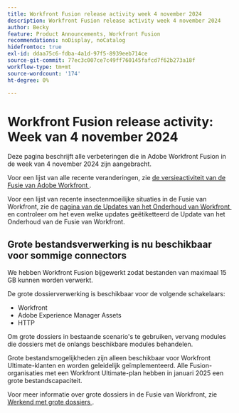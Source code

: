 ```yaml
---
title: Workfront Fusion release activity week 4 november 2024
description: Workfront Fusion release activity week 4 november 2024
author: Becky
feature: Product Announcements, Workfront Fusion
recommendations: noDisplay, noCatalog
hidefromtoc: true
exl-id: ddaa75c6-fdba-4a1d-97f5-8939eeb714ce
source-git-commit: 77ec3c007ce7c49ff760145fafcd7f62b273a18f
workflow-type: tm+mt
source-wordcount: '174'
ht-degree: 0%

---
```


# Workfront Fusion release activity: Week van 4 november 2024

Deze pagina beschrijft alle verbeteringen die in Adobe Workfront Fusion in de week van 4 november 2024 zijn aangebracht.

Voor een lijst van alle recente veranderingen, zie [&#x200B; de versieactiviteit van de Fusie van Adobe Workfront &#x200B;](/help/workfront-fusion/fusion-product-releases/fusion-release-activity.md).

Voor een lijst van recente insectenmoeilijke situaties in de Fusie van Workfront, zie de [&#x200B; pagina van de Updates van het Onderhoud van Workfront &#x200B;](https://experienceleague.adobe.com/docs/workfront-known-issues/releases/current-updates.html?lang=nl-NL) en controleer om het even welke updates geëtiketteerd de Update van het Onderhoud van de Fusie van Workfront.

## Grote bestandsverwerking is nu beschikbaar voor sommige connectors

We hebben Workfront Fusion bijgewerkt zodat bestanden van maximaal 15 GB kunnen worden verwerkt.

De grote dossierverwerking is beschikbaar voor de volgende schakelaars:

* Workfront
* Adobe Experience Manager Assets
* HTTP

Om grote dossiers in bestaande scenario&#39;s te gebruiken, vervang modules die dossiers met de onlangs beschikbare modules behandelen.

Grote bestandsmogelijkheden zijn alleen beschikbaar voor Workfront Ultimate-klanten en worden geleidelijk geïmplementeerd. Alle Fusion-organisaties met een Workfront Ultimate-plan hebben in januari 2025 een grote bestandscapaciteit.

Voor meer informatie over grote dossiers in de Fusie van Workfront, zie [&#x200B; Werkend met grote dossiers &#x200B;](/help/workfront-fusion/references/scenarios/fusion-large-files.md).
